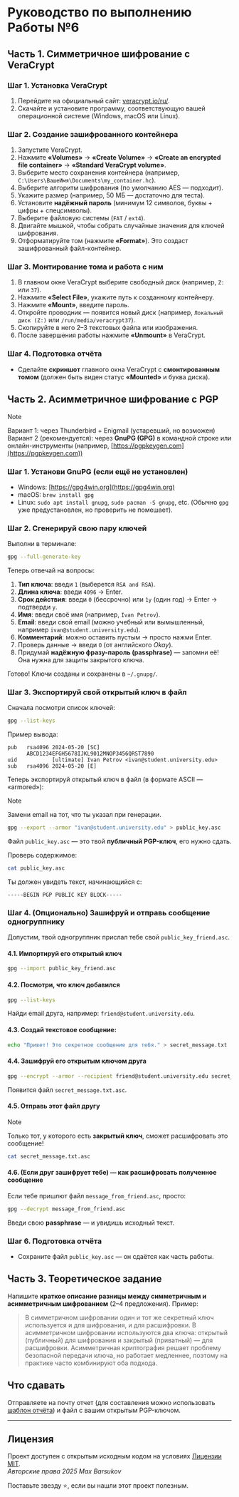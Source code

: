 # Руководство по выполнению Работы №6

## Часть 1. Симметричное шифрование с VeraCrypt

### Шаг 1. Установка VeraCrypt

1. Перейдите на официальный сайт: [veracrypt.io/ru/](https://veracrypt.io/ru/Home.html).
2. Скачайте и установите программу, соответствующую вашей операционной системе (Windows, macOS или Linux).

### Шаг 2. Создание зашифрованного контейнера

1. Запустите VeraCrypt.
2. Нажмите **«Volumes»** → **«Create Volume»** → **«Create an encrypted file container»** → **«Standard VeraCrypt volume»**.
3. Выберите место сохранения контейнера (например, `C:\Users\ВашеИмя\Documents\my_container.hc`).
4. Выберите алгоритм шифрования (по умолчанию AES — подходит).
5. Укажите размер (например, 50 МБ — достаточно для теста).
6. Установите **надёжный пароль** (минимум 12 символов, буквы + цифры + спецсимволы).
7. Выберите файловую системы (`FAT` / `ext4`).
8. Двигайте мышкой, чтобы собрать случайные значения для ключей шифрования.
9. Отформатируйте том (нажмите **«Format»**). Это создаст зашифрованный файл-контейнер.

### Шаг 3. Монтирование тома и работа с ним

1. В главном окне VeraCrypt выберите свободный диск (например, `Z:` или `37`).
2. Нажмите **«Select File»**, укажите путь к созданному контейнеру.
3. Нажмите **«Mount»**, введите пароль.
4. Откройте проводник — появится новый диск (например, `Локальный диск (Z:)` или `/run/media/veracrypt37`).
5. Скопируйте в него 2–3 текстовых файла или изображения.
6. После завершения работы нажмите **«Unmount»** в VeraCrypt.

### Шаг 4. Подготовка отчёта

- Сделайте **скриншот** главного окна VeraCrypt с **смонтированным томом** (должен быть виден статус **«Mounted»** и буква диска).

## Часть 2. Асимметричное шифрование с PGP

> [!NOTE]
> Вариант 1: через Thunderbird + Enigmail (устаревший, но возможен) \
> Вариант 2 (рекомендуется): через **GnuPG (GPG)** в командной строке или онлайн-инструменты (например, [https://pgpkeygen.com](https://pgpkeygen.com))

### Шаг 1. Установи GnuPG (если ещё не установлен)

- Windows: [https://gpg4win.org](https://gpg4win.org)
- macOS: `brew install gpg`
- Linux: `sudo apt install gnupg`, `sudo pacman -S gnupg`, etc. (Обычно `gpg` уже предустановлен, но проверить не помешает).

### Шаг 2. Сгенерируй свою пару ключей

Выполни в терминале:

```bash
gpg --full-generate-key
```

Теперь отвечай на вопросы:

1. **Тип ключа**: введи `1` (выберется `RSA and RSA`).
2. **Длина ключа**: введи `4096` → Enter.
3. **Срок действия**: введи `0` (бессрочно) или `1y` (один год) → Enter → подтверди `y`.
4. **Имя**: введи своё имя (например, `Ivan Petrov`).
5. **Email**: введи свой email (можно учебный или вымышленный, например `ivan@student.university.edu`).
6. **Комментарий**: можно оставить пустым → просто нажми Enter.
7. Проверь данные → введи `O` (от английского *Okay*).
8. Придумай **надёжную фразу-пароль (passphrase)** — запомни её! Она нужна для защиты закрытого ключа.

Готово! Ключи созданы и сохранены в `~/.gnupg/`.

### Шаг 3. Экспортируй свой открытый ключ в файл

Сначала посмотри список ключей:

```bash
gpg --list-keys
```

Пример вывода:

```
pub   rsa4096 2024-05-20 [SC]
      ABCD1234EFGH5678IJKL9012MNOP3456QRST7890
uid           [ultimate] Ivan Petrov <ivan@student.university.edu>
sub   rsa4096 2024-05-20 [E]
```

Теперь экспортируй открытый ключ в файл (в формате ASCII — «armored»):

> [!NOTE]
> Замени email на тот, что ты указал при генерации.

```bash
gpg --export --armor "ivan@student.university.edu" > public_key.asc
```

Файл `public_key.asc` — это твой **публичный PGP-ключ**, его нужно сдать.

Проверь содержимое:

```bash
cat public_key.asc
```

Ты должен увидеть текст, начинающийся с:

```
-----BEGIN PGP PUBLIC KEY BLOCK-----
```

### Шаг 4. (Опционально) Зашифруй и отправь сообщение одногруппнику

Допустим, твой одногруппник прислал тебе свой `public_key_friend.asc`.

#### 4.1. Импортируй его открытый ключ

```bash
gpg --import public_key_friend.asc
```

#### 4.2. Посмотри, что ключ добавился

```bash
gpg --list-keys
```

Найди email друга, например: `friend@student.university.edu`.

#### 4.3. Создай текстовое сообщение:

```bash
echo "Привет! Это секретное сообщение для тебя." > secret_message.txt
```

#### 4.4. Зашифруй его открытым ключом друга

```bash
gpg --encrypt --armor --recipient friend@student.university.edu secret_message.txt
```

Появится файл `secret_message.txt.asc`.

#### 4.5. Отправь этот файл другу

> [!NOTE]
> Только тот, у которого есть **закрытый ключ**, сможет расшифровать это сообщение!

```bash
cat secret_message.txt.asc
```

#### 4.6. (Если друг зашифрует тебе) — как расшифровать полученное сообщение

Если тебе пришлют файл `message_from_friend.asc`, просто:

```bash
gpg --decrypt message_from_friend.asc
```

Введи свою **passphrase** — и увидишь исходный текст.

### Шаг 6. Подготовка отчёта

- Сохраните файл `public_key.asc` — он сдаётся как часть работы.

## Часть 3. Теоретическое задание

Напишите **краткое описание разницы между симметричным и асимметричным шифрованием** (2–4 предложения). Пример:

> В симметричном шифровании один и тот же секретный ключ используется и для шифрования, и для расшифровки. В асимметричном шифровании используются два ключа: открытый (публичный) для шифрования и закрытый (приватный) — для расшифровки. Асимметричная криптография решает проблему безопасной передачи ключа, но работает медленнее, поэтому на практике часто комбинируют оба подхода.

## Что сдавать

Отправляете на почту отчет (для составления можно использовать [шаблон отчёта](../docs/template.docx)) и файл с вашим открытым PGP-ключом.

---

## Лицензия <a name="license"></a>

Проект доступен с открытым исходным кодом на условиях [Лицензии MIT](https://opensource.org/licenses/MIT). \
*Авторские права 2025 Max Barsukov*

Поставьте звезду :star:, если вы нашли этот проект полезным.
